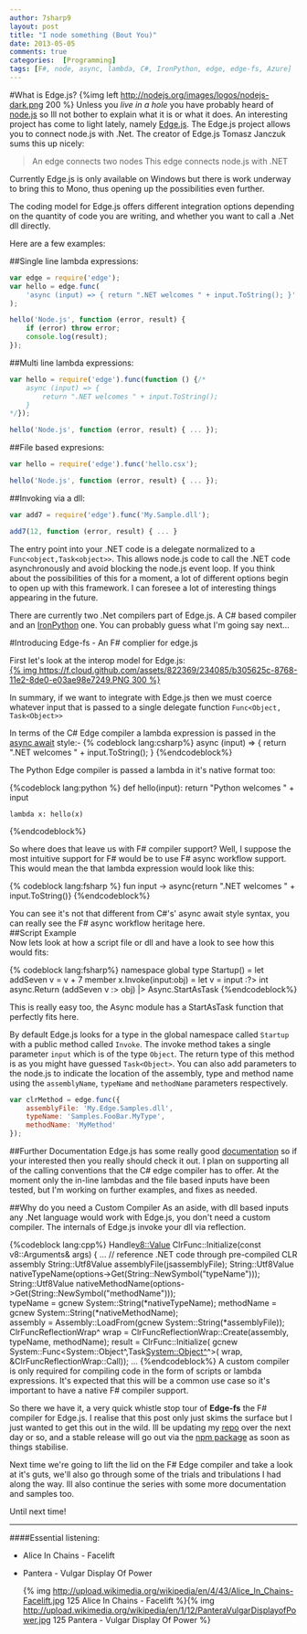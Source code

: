 ```yaml
---
author: 7sharp9
layout: post
title: "I node something (Bout You)"
date: 2013-05-05
comments: true
categories:  [Programming]
tags: [F#, node, async, lambda, C#, IronPython, edge, edge-fs, Azure]
---
```

#What is Edge.js?
{%img left http://nodejs.org/images/logos/nodejs-dark.png 200 %}
Unless you *live in a hole* you have probably heard of [node.js][1] so Ill not bother to explain what it is or what it does.  An interesting project has come to light lately, namely [Edge.js][2].  The Edge.js project allows you to connect node.js with .Net.  The creator of Edge.js Tomasz Janczuk sums this up nicely:  

>An edge connects two nodes
This edge connects node.js with .NET

Currently Edge.js is only available on Windows but there is work underway to bring this to Mono, thus opening up the possibilities even further.  <!-- more -->

The coding model for Edge.js offers different integration options depending on the quantity of code you are writing, and whether you want to call a .Net dll directly.  

Here are a few examples:

##Single line lambda expressions:
```js
var edge = require('edge');
var hello = edge.func(
    'async (input) => { return ".NET welcomes " + input.ToString(); }'
);

hello('Node.js', function (error, result) {
    if (error) throw error;
    console.log(result);
});
```
##Multi line lambda expressions:
```js
var hello = require('edge').func(function () {/*
    async (input) => {
        return ".NET welcomes " + input.ToString(); 
    }
*/});

hello('Node.js', function (error, result) { ... });
```
##File based expresions:
```js
var hello = require('edge').func('hello.csx');

hello('Node.js', function (error, result) { ... });
```
##Invoking via a dll:
```js
var add7 = require('edge').func('My.Sample.dll');

add7(12, function (error, result) { ... }
```

The entry point into your .NET code is a delegate normalized to a `Func<object,Task<object>>`. This allows node.js code to call the .NET code asynchronously and avoid blocking the node.js event loop.  If you think about the possibilities of this for a moment, a lot of different options begin to open up with this framework.  I can foresee a lot of interesting things appearing in the future.  

There are currently two .Net compilers part of Edge.js.  A C# based compiler and an [IronPython][5] one.  You can probably guess what I'm going say next...   

#Introducing Edge-fs - An F# complier for edge.js

First let's look at the interop model for Edge.js:    
[{% img https://f.cloud.github.com/assets/822369/234085/b305625c-8768-11e2-8de0-e03ae98e7249.PNG 300 %}][3]

In summary, if we want to integrate with Edge.js then we must coerce whatever input that is passed to a single delegate function `Func<Object, Task<Object>>`

In terms of the C# Edge compiler a lambda expression is passed in the [async await][6] style:- 
{% codeblock lang:csharp%}
async (input) => { return ".NET welcomes " + input.ToString(); }
{%endcodeblock%}

The Python Edge compiler is passed a lambda in it's native format too:

{%codeblock lang:python %}
def hello(input):
        return "Python welcomes " + input

    lambda x: hello(x)
{%endcodeblock%} 

So where does that leave us with F# compiler support?  Well, I suppose the most intuitive support for F# would be to use F# async workflow support.  This would mean the that lambda expression would look like this:

{% codeblock lang:fsharp %}
fun input -> async{return ".NET welcomes " + input.ToString()}
{%endcodeblock%}

You can see it's not that different from C#'s' async await style syntax, you can really see the F# async workflow heritage here.  
##Script Example  
Now lets look at how a script file or dll and have a look to see how this would fits:  

{% codeblock lang:fsharp%}
namespace global
type Startup() =
    let addSeven v =  v + 7
    member x.Invoke(input:obj) =
        let v = input :?> int
        async.Return (addSeven v :> obj) |> Async.StartAsTask
{%endcodeblock%}

This is really easy too, the Async module has a StartAsTask function that perfectly fits here.  

By default Edge.js looks for a type in the global namespace called `Startup` with a public method called `Invoke`.  The invoke method takes a single parameter `input` which is of the type `Object`.  The return type of this method is as you might have guessed `Task<Object>`.  You can also add parameters to the node.js to indicate the location of the assembly, type and method name using the `assemblyName`, `typeName` and `methodName` parameters respectively.  

```js
var clrMethod = edge.func({
    assemblyFile: 'My.Edge.Samples.dll',
    typeName: 'Samples.FooBar.MyType',
    methodName: 'MyMethod'
});
```

##Further Documentation
Edge.js has some really good [documentation][4] so if your interested then you really should check it out.  I plan on supporting all of the calling conventions that the C# edge compiler has to offer.  At the moment only the in-line lambdas and the file based inputs have been tested, but I'm working on further examples, and fixes as needed.     

##Why do you need a Custom Compiler
As an aside, with dll based inputs any .Net language would work with Edge.js, you don't need a custom compiler.  The internals of Edge.js invoke your dll via reflection.  

{%codeblock lang:cpp%}
Handle<v8::Value> ClrFunc::Initialize(const v8::Arguments& args)
{
    ...
    // reference .NET code through pre-compiled CLR assembly 
    String::Utf8Value assemblyFile(jsassemblyFile);
    String::Utf8Value nativeTypeName(options->Get(String::NewSymbol("typeName")));
    String::Utf8Value nativeMethodName(options->Get(String::NewSymbol("methodName")));  
    typeName = gcnew System::String(*nativeTypeName);
    methodName = gcnew System::String(*nativeMethodName);      
    assembly = Assembly::LoadFrom(gcnew System::String(*assemblyFile));
    ClrFuncReflectionWrap^ wrap = ClrFuncReflectionWrap::Create(assembly, typeName, methodName);
    result = ClrFunc::Initialize(
        gcnew System::Func<System::Object^,Task<System::Object^>^>(
            wrap, &ClrFuncReflectionWrap::Call));
    ...
{%endcodeblock%}
A custom compiler is only required for compiling code in the form of scripts or lambda expressions.  It's expected that this will be a common use case so it's important to have a native F# compiler support.

So there we have it, a very quick whistle stop tour of **Edge-fs** the F# compiler for Edge.js.  I realise that this post only just skims the surface but I just wanted to get this out in the wild.  Ill be updating my [repo][7] over the next day or so, and a stable release will go out via the [npm package][8] as soon as things stabilise.   

Next time we're going to lift the lid on the F# Edge compiler and take a look at it's guts, we'll also go through some of the trials and tribulations I had along the way.  Ill also continue the series with some more documentation and samples too.  

Until next time!

* * *
####Essential listening:  
*   Alice In Chains - Facelift  
*   Pantera - Vulgar Display Of Power  

    {% img http://upload.wikimedia.org/wikipedia/en/4/43/Alice_In_Chains-Facelift.jpg 125  Alice In Chains - Facelift %}{% img http://upload.wikimedia.org/wikipedia/en/1/12/PanteraVulgarDisplayofPower.jpg 125 Pantera - Vulgar Display Of Power %}

[1]:http://nodejs.org
[2]:http://tjanczuk.github.io/edge/#/
[3]:http://tjanczuk.github.io/edge/#/4
[4]:https://github.com/tjanczuk/edge
[5]:http://ironpython.net
[6]:http://msdn.microsoft.com/en-us/library/vstudio/hh191443.aspx
[7]:https://github.com/7sharp9/edge-fs
[8]:https://npmjs.org